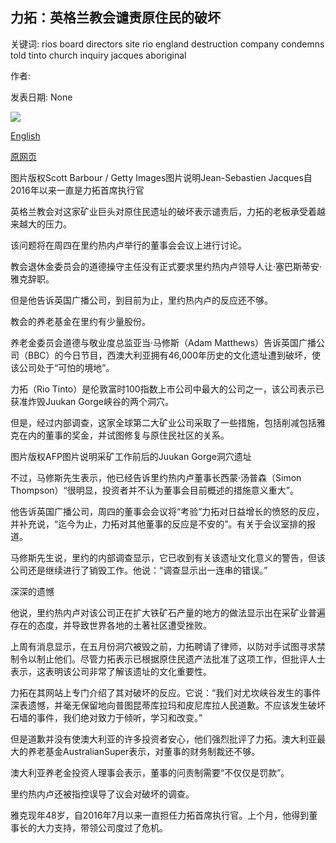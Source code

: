 ## 力拓：英格兰教会谴责原住民的破坏

关键词: rios board directors site rio england destruction company condemns told tinto church inquiry jacques aboriginal

作者: 

发表日期: None

![](https://ichef.bbci.co.uk/news/1024/branded_news/16BA/production/_114281850_gettyimages-953570618-1.jpg)

[English](Rio%20Tinto%3A%20Church%20of%20England%20condemns%20Aboriginal%20destruction.md)

[原网页](https://www.bbc.com/news/business-54075614)

图片版权Scott Barbour / Getty Images图片说明Jean-Sebastien Jacques自2016年以来一直是力拓首席执行官

英格兰教会对这家矿业巨头对原住民遗址的破坏表示谴责后，力拓的老板承受着越来越大的压力。

该问题将在周四在里约热内卢举行的董事会会议上进行讨论。

教会退休金委员会的道德操守主任没有正式要求里约热内卢领导人让·塞巴斯蒂安·雅克辞职。

但是他告诉英国广播公司，到目前为止，里约热内卢的反应还不够。

教会的养老基金在里约有少量股份。

养老金委员会道德与敬业度总监亚当·马修斯（Adam Matthews）告诉英国广播公司（BBC）的今日节目，西澳大利亚拥有46,000年历史的文化遗址遭到破坏，使该公司处于“可怕的境地”。

力拓（Rio Tinto）是伦敦富时100指数上市公司中最大的公司之一，该公司表示已获准炸毁Juukan Gorge峡谷的两个洞穴。

但是，经过内部调查，这家全球第二大矿业公司采取了一些措施，包括削减包括雅克在内的董事的奖金，并试图修复与原住民社区的关系。

图片版权AFP图片说明采矿工作前后的Juukan Gorge洞穴遗址

不过，马修斯先生表示，他已经告诉里约热内卢董事长西蒙·汤普森（Simon Thompson）“很明显，投资者并不认为董事会目前概述的措施意义重大”。

他告诉英国广播公司，周四的董事会会议将“考验”力拓对日益增长的愤怒的反应，并补充说，“迄今为止，力拓对其他董事的反应是不安的”。有关于会议室排的报道。

马修斯先生说，里约的内部调查显示，它已收到有关该遗址文化意义的警告，但该公司还是继续进行了销毁工作。他说：“调查显示出一连串的错误。”

深深的遗憾

他说，里约热内卢对该公司正在扩大铁矿石产量的地方的做法显示出在采矿业普遍存在的态度，并导致世界各地的土著社区遭受挫败。

上周有消息显示，在五月份洞穴被毁之前，力拓聘请了律师，以防对手试图寻求禁制令以制止他们。尽管力拓表示已根据原住民遗产法批准了这项工作，但批评人士表示，这表明该公司非常了解该遗址的文化重要性。

力拓在其网站上专门介绍了其对破坏的反应。它说：“我们对尤坎峡谷发生的事件深表遗憾，并毫无保留地向普图昆蒂库拉玛和皮尼库拉人民道歉。不应该发生破坏石墙的事件，我们绝对致力于倾听，学习和改变。”

但是道歉并没有使澳大利亚的许多投资者安心，他们强烈批评了力拓。澳大利亚最大的养老基金AustralianSuper表示，对董事的财务制裁还不够。

澳大利亚养老金投资人理事会表示，董事的问责制需要“不仅仅是罚款”。

里约热内卢还被指控误导了议会对破坏的调查。

雅克现年48岁，自2016年7月以来一直担任力拓首席执行官。上个月，他得到董事长的大力支持，带领公司度过了危机。